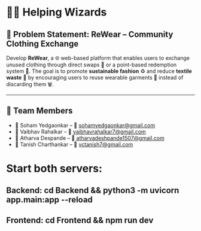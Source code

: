 # 🧙‍♂️ Helping Wizards

## 🧵 Problem Statement: ReWear – Community Clothing Exchange

Develop **ReWear**, a 🌐 web-based platform that enables users to exchange unused clothing through direct swaps 🔁 or a point-based redemption system 💱. The goal is to promote **sustainable fashion** ♻️ and reduce **textile waste** 🧺 by encouraging users to reuse wearable garments 👕 instead of discarding them 🗑️.

---

## 👥 Team Members

- 👤 Soham Yedgaonkar – 📧 sohamyedgaonkar@gmail.com  
- 👤 Vaibhav Rahalkar – 📧 vaibhavrahalkar7@gmail.com  
- 👤 Atharva Despande – 📧 atharvadeshpande1507@gmail.com  
- 👤 Tanish Charthankar – 📧 vctanish7@gmail.com


# Start both servers:
## Backend: cd Backend && python3 -m uvicorn app.main:app --reload
## Frontend: cd Frontend && npm run dev
